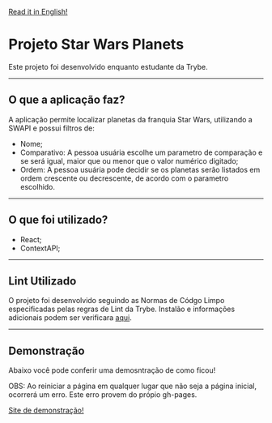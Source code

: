 
[Read it in English!](./README-Eng.md)

# Projeto Star Wars Planets
Este projeto foi desenvolvido enquanto estudante da Trybe.

---
## O que a aplicação faz?
A aplicação permite localizar planetas da franquia Star Wars, utilizando a SWAPI e possui filtros de:
- Nome;
- Comparativo: A pessoa usuária escolhe um parametro de comparação e se será igual, maior que ou menor que o valor numérico digitado;
- Ordem: A pessoa usuária pode decidir se os planetas serão listados em ordem crescente ou decrescente, de acordo com o parametro escolhido.  


---
## O que foi utilizado?
- React;
- ContextAPI;

---
## Lint Utilizado
O projeto foi desenvolvido seguindo as Normas de Códgo Limpo especificadas pelas regras de Lint da Trybe.
Instalão e informações adicionais podem ser verificara [aqui](https://github.com/betrybe/eslint-config-trybe).

---
## Demonstração
Abaixo você pode conferir uma demosntração de como ficou!

OBS: Ao reiniciar a página em qualquer lugar que não seja a página inicial, ocorrerá um erro. Este erro provem do própio gh-pages.

[Site de demonstração!](https://lucas-dalbo.github.io/sw-planets-project)

